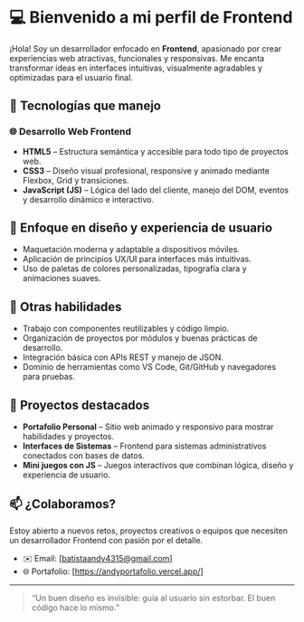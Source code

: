 # 💻 Bienvenido a mi perfil de Frontend

¡Hola! Soy un desarrollador enfocado en **Frontend**, apasionado por crear experiencias web atractivas, funcionales y responsivas. Me encanta transformar ideas en interfaces intuitivas, visualmente agradables y optimizadas para el usuario final.

## 🚀 Tecnologías que manejo

### 🌐 Desarrollo Web Frontend
- **HTML5** – Estructura semántica y accesible para todo tipo de proyectos web.
- **CSS3** – Diseño visual profesional, responsive y animado mediante Flexbox, Grid y transiciones.
- **JavaScript (JS)** – Lógica del lado del cliente, manejo del DOM, eventos y desarrollo dinámico e interactivo.

## 🎨 Enfoque en diseño y experiencia de usuario
- Maquetación moderna y adaptable a dispositivos móviles.
- Aplicación de principios UX/UI para interfaces más intuitivas.
- Uso de paletas de colores personalizadas, tipografía clara y animaciones suaves.

## 🧠 Otras habilidades
- Trabajo con componentes reutilizables y código limpio.
- Organización de proyectos por módulos y buenas prácticas de desarrollo.
- Integración básica con APIs REST y manejo de JSON.
- Dominio de herramientas como VS Code, Git/GitHub y navegadores para pruebas.

## 📌 Proyectos destacados
- **Portafolio Personal** – Sitio web animado y responsivo para mostrar habilidades y proyectos.
- **Interfaces de Sistemas** – Frontend para sistemas administrativos conectados con bases de datos.
- **Mini juegos con JS** – Juegos interactivos que combinan lógica, diseño y experiencia de usuario.

## 📫 ¿Colaboramos?
Estoy abierto a nuevos retos, proyectos creativos o equipos que necesiten un desarrollador Frontend con pasión por el detalle.

- ✉️ Email: [batistaandy4315@gmail.com]
- 🌐 Portafolio: [https://andyportafolio.vercel.app/]

---

> “Un buen diseño es invisible: guía al usuario sin estorbar. El buen código hace lo mismo.”

